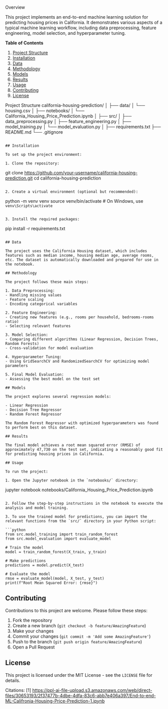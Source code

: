 Overview

This project implements an end-to-end machine learning solution for predicting housing prices in California. It demonstrates various aspects of a typical machine learning workflow, including data preprocessing, feature engineering, model selection, and hyperparameter tuning.

**Table of Contents**

1. [Project Structure](#project-structure)
2. [Installation](#installation)
3. [Data](#data)
4. [Methodology](#methodology)
5. [Models](#models)
6. [Results](#results)
7. [Usage](#usage)
8. [Contributing](#contributing)
9. [License](#license)

 Project Structure
california-housing-prediction/
│
├── data/
│   └── housing.csv
│
├── notebooks/
│   └── California_Housing_Price_Prediction.ipynb
│
├── src/
│   ├── data_preprocessing.py
│   ├── feature_engineering.py
│   ├── model_training.py
│   └── model_evaluation.py
│
├── requirements.txt
├── README.md
└── .gitignore
```

## Installation

To set up the project environment:

1. Clone the repository:
   ```
   git clone https://github.com/your-username/california-housing-prediction.git
   cd california-housing-prediction
   ```

2. Create a virtual environment (optional but recommended):
   ```
   python -m venv venv
   source venv/bin/activate  # On Windows, use `venv\Scripts\activate`
   ```

3. Install the required packages:
   ```
   pip install -r requirements.txt
   ```

## Data

The project uses the California Housing dataset, which includes features such as median income, housing median age, average rooms, etc. The dataset is automatically downloaded and prepared for use in the notebook.

## Methodology

The project follows these main steps:

1. Data Preprocessing:
   - Handling missing values
   - Feature scaling
   - Encoding categorical variables

2. Feature Engineering:
   - Creating new features (e.g., rooms per household, bedrooms-rooms ratio)
   - Selecting relevant features

3. Model Selection:
   - Comparing different algorithms (Linear Regression, Decision Trees, Random Forests)
   - Cross-validation for model evaluation

4. Hyperparameter Tuning:
   - Using GridSearchCV and RandomizedSearchCV for optimizing model parameters

5. Final Model Evaluation:
   - Assessing the best model on the test set

## Models

The project explores several regression models:

- Linear Regression
- Decision Tree Regressor
- Random Forest Regressor

The Random Forest Regressor with optimized hyperparameters was found to perform best on this dataset.

## Results

The final model achieves a root mean squared error (RMSE) of approximately 47,730 on the test set, indicating a reasonably good fit for predicting housing prices in California.

## Usage

To run the project:

1. Open the Jupyter notebook in the `notebooks/` directory:
   ```
   jupyter notebook notebooks/California_Housing_Price_Prediction.ipynb
   ```

2. Follow the step-by-step instructions in the notebook to execute the analysis and model training.

3. To use the trained model for predictions, you can import the relevant functions from the `src/` directory in your Python script:

   ```python
   from src.model_training import train_random_forest
   from src.model_evaluation import evaluate_model

   # Train the model
   model = train_random_forest(X_train, y_train)

   # Make predictions
   predictions = model.predict(X_test)

   # Evaluate the model
   rmse = evaluate_model(model, X_test, y_test)
   print(f"Root Mean Squared Error: {rmse}")
   ```

## Contributing

Contributions to this project are welcome. Please follow these steps:

1. Fork the repository
2. Create a new branch (`git checkout -b feature/AmazingFeature`)
3. Make your changes
4. Commit your changes (`git commit -m 'Add some AmazingFeature'`)
5. Push to the branch (`git push origin feature/AmazingFeature`)
6. Open a Pull Request

## License

This project is licensed under the MIT License - see the `LICENSE` file for details.

Citations:
[1] https://ppl-ai-file-upload.s3.amazonaws.com/web/direct-files/30653193/2f37477b-4dbe-4dfa-83c6-abb7e406a397/End-to-end-ML-Califronia-Housing-Price-Prediction-1.ipynb 
